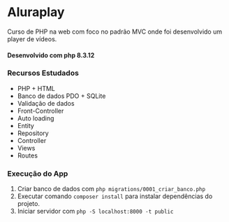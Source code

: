 # Aluraplay

Curso de PHP na web com foco no padrão MVC onde foi desenvolvido um player de vídeos.
#### Desenvolvido com php 8.3.12

### Recursos Estudados
- PHP + HTML
- Banco de dados PDO + SQLite
- Validação de dados
- Front-Controller
- Auto loading
- Entity
- Repository
- Controller
- Views
- Routes

### Execução do App
1. Criar banco de dados com ```php migrations/0001_criar_banco.php```
2. Executar comando ```composer install``` para instalar dependências do projeto.
3. Iniciar servidor com ```php -S localhost:8000 -t public```